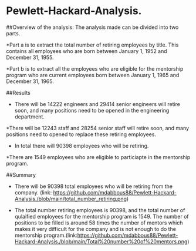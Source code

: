 # Pewlett-Hackard-Analysis.

##Overview of the analysis:
The analysis made can be divided into two parts.

*Part a is to extract the total number of retiring employees by title. This contains all employees who are born between January 1, 1952 and December 31, 1955.

*Part b is to extract all the employees who are eligible for the mentorship program who are current employees born between January 1, 1965 and December 31, 1965.

##Results
* There will be 14222 engineers and 29414 senior engineers will retire soon, and many positions need to be opened in the engineering department.

*There will be 12243 staff and 28254 senior staff will retire soon, and many positions need to 
opened to replace these retiring employees.

* In total there will 90398 employees who will be retiring.

*There are 1549 employees who are eligible to particiapte in the mentorship program.

##Summary
- There will be 90398 total employees who will be retiring from the company. (link: https://github.com/mdabbous88/Pewlett-Hackard-Analysis./blob/main/total_number_retiring.png)

- The total number retiring employees is 90398, and the total number of qulaified employees for the mentorship program is 1549. The number of positions to be filled is around 58 times the number of mentors which makes it very difficult for the company and is not enough to do the mentorship program.(link:https://github.com/mdabbous88/Pewlett-Hackard-Analysis./blob/main/Total%20number%20of%20mentors.png)

